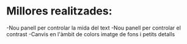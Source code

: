 # Millores realitzades:
-Nou panell per controlar la mida del text
-Nou panell per controlar el contrast
-Canvis en l'àmbit de colors imatge de fons i petits detalls
